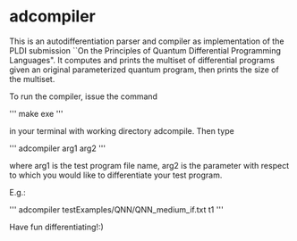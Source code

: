 # adcompiler

 This is an autodifferentiation parser and compiler as implementation of the PLDI submission ``On the Principles of Quantum Differential Programming Languages". It computes and prints the multiset of differential programs given an original parameterized quantum program, then prints the size of the multiset.


To run the compiler, issue the command 

'''
make exe
'''

in your terminal with working directory adcompile. Then type 

'''
adcompiler arg1 arg2
'''

where arg1 is the test program file name, arg2 is the parameter with respect to which you would like to differentiate your test program.

E.g.:

'''
adcompiler testExamples/QNN/QNN_medium_if.txt t1
'''

Have fun differentiating!:)
